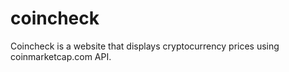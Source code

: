 # coincheck
Coincheck is a website that displays cryptocurrency prices using coinmarketcap.com API.
